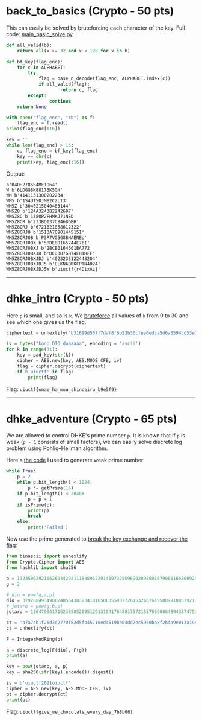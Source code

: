 # back_to_basics (Crypto - 50 pts)

This can easily be solved by bruteforcing each character of the key. Full code: [main_basic_solve.py](main_basic_solve.py).
```python
def all_valid(b):
    return all(x >= 32 and x < 128 for x in b)

def bf_key(flag_enc):
    for c in ALPHABET:
        try:
            flag = base_n_decode(flag_enc, ALPHABET.index(c))
            if all_valid(flag):
                    return c, flag
        except:
                continue
    return None

with open("flag_enc", "rb") as f:
    flag_enc = f.read()
print(flag_enc[:16])

key = ''
while len(flag_enc) > 16:
    c, flag_enc = bf_key(flag_enc)
    key += chr(c)
    print(key, flag_enc[:16])
```

Output:
```
b'R4OH278SS4ME1O64'
W b'6LDGG8K88173K5GH'
WM b'4141131300202234'
WM5 b'1S4UTSOJMB2C2LT3'
WM5Z b'3046215040463144'
WM5Z8 b'124A3243B2242697'
WM5Z8C b'138QP2FHMKJ71NED'
WM5Z8CR b'233BDI37C8468GBH'
WM5Z8CRJ b'6721621858612322'
WM5Z8CRJ0 b'1513A70901445151'
WM5Z8CRJ0B b'P3R7VG5G8BHAENEU'
WM5Z8CRJ0BX b'58DE8D165744E76I'
WM5Z8CRJ0BXJ b'2BCB0164601BA772'
WM5Z8CRJ0BXJD b'DCD3D7GB74EB1HFE'
WM5Z8CRJ0BXJDJ b'4023233122443204'
WM5Z8CRJ0BXJDJ5 b'ELKNAORKCPTN4D24'
WM5Z8CRJ0BXJDJ5W b'uiuctf{r4DixAL}'
```

---
# dhke_intro (Crypto - 50 pts)

Here `p` is small, and so is `k`. We [bruteforce](dhkectfintro_solve.py) all values of `k` from 0 to 30 and see which one gives us the flag.

```python
ciphertext = unhexlify('b31699d587f7daf8f6b23b30cfee0edca5d6a3594cd53e1646b9e72de6fc44fe7ad40f0ea6')

iv = bytes("kono DIO daaaaaa", encoding = 'ascii')
for k in range(31):
    key = pad_key(str(k))
    cipher = AES.new(key, AES.MODE_CFB, iv)
    flag = cipher.decrypt(ciphertext)
    if b'uiuctf' in flag:
        print(flag)
```

Flag: `uiuctf{omae_ha_mou_shindeiru_b9e5f9}`

---
# dhke_adventure (Crypto - 65 pts)

We are allowed to control DHKE's prime number `p`. It is known that if `p` is weak (`p - 1` consists of small factors), we can easily solve discrete log problem using Pohlig–Hellman algorithm.

Here's [the code](dhkeadv_primegen.py) I used to generate weak prime number:
```python
while True:
    p = 2
    while p.bit_length() < 1024:
        p *= getPrime(16)
    if p.bit_length() < 2048:
        p = p + 1
    if isPrime(p):
        print(p)
        break
    else:
        print('Failed')
```

Now use the prime generated to [break the key exchange and recover the flag](dhkeadv_solve.sage):
```python
from binascii import unhexlify
from Crypto.Cipher import AES
from hashlib import sha256

p = 13235062921662694429211184891220141973285969028958016790661658609292023032453887458389574420664371217218833375173082540739555090686687826551693380798574629365254210787419070348340076227508521415632755789594367616391764583712987637766374230688082101873347891400341145784790200266806419168972691757367828474132879
g = 2

# dio = pow(g,a,p)
dio = 3792084934906248564383234181650035598772615324676195889910857921102049947444713668894077270359500041848160892283875666632138773227678174413239166356643157564701755290320942846789533398104751824380490988637885367504561459997920826443858290627891230160540485823054473058723700613322991694411069864630317229002911
# jotaro = pow(g,b,p)
jotaro = 1264790617152365852095129131541764881757215378660064894337475150769922800524031374528216985077846999998895522436779903552749896067733534664389692778794818553787963498827277500298297339946818247400174112120794559981652711640384257027450857601018904217492079212562792889181540706049350288847341968603810689566739

ct = 'a7a7cb1f26d3d2770f82d5fb45710ed4519ba04dd7ec5950ba8f2b4a9e013a194b265ba3233e5d288702'
ct = unhexlify(ct)

F = IntegerModRing(p)

a = discrete_log(F(dio), F(g))
print(a)

key = pow(jotaro, a, p)
key = sha256(str(key).encode()).digest()

iv = b'uiuctf2021uiuctf'
cipher = AES.new(key, AES.MODE_CFB, iv)
pt = cipher.decrypt(ct)
print(pt)
```

Flag: `uiuctf{give_me_chocolate_every_day_7b8b06}`
